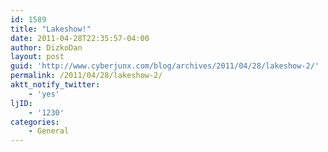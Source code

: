 ```yaml
---
id: 1589
title: "Lakeshow!"
date: 2011-04-28T22:35:57-04:00
author: DizkoDan
layout: post
guid: 'http://www.cyberjunx.com/blog/archives/2011/04/28/lakeshow-2/'
permalink: /2011/04/28/lakeshow-2/
aktt_notify_twitter:
    - 'yes'
ljID:
    - '1230'
categories:
    - General
---
```


<div class="posterous_autopost"></div>
